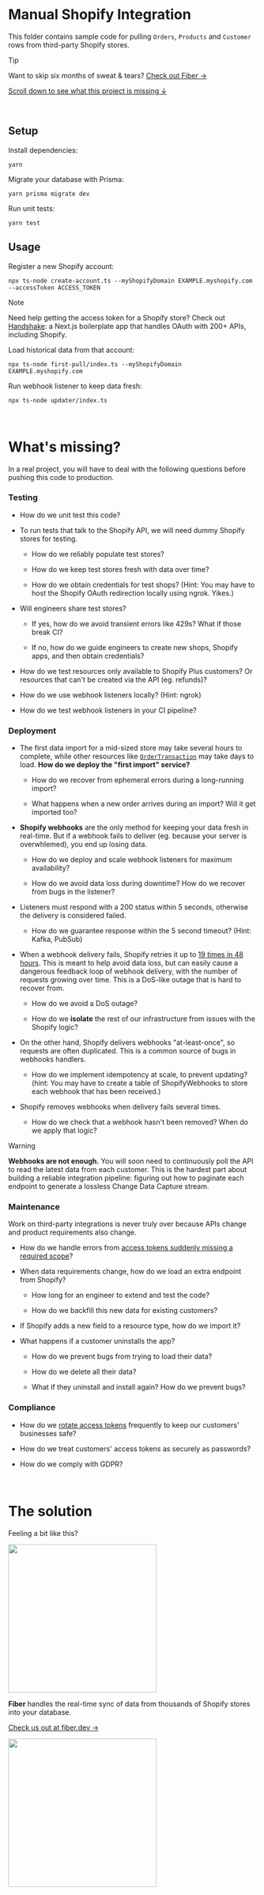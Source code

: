 # Manual Shopify Integration

This folder contains sample code for pulling `Orders`, `Products` and `Customer` rows from
third-party Shopify stores.

> [!TIP]
>
> Want to skip six months of sweat & tears?
> [Check out Fiber &rarr;](https://fiber.dev)

[Scroll down to see what this project is missing &darr;](#whats-missing)

<br />

## Setup

Install dependencies:

`yarn`

Migrate your database with Prisma:

`yarn prisma migrate dev`

Run unit tests:

`yarn test`

## Usage

Register a new Shopify account:

`npx ts-node create-account.ts --myShopifyDomain EXAMPLE.myshopify.com --accessToken ACCESS_TOKEN`

> [!NOTE]
> Need help getting the access token for a Shopify store? Check out
> [Handshake](https://github.com/fiberinc/handshake): a Next.js boilerplate
> app that handles OAuth with 200+ APIs, including Shopify.

Load historical data from that account:

`npx ts-node first-pull/index.ts --myShopifyDomain EXAMPLE.myshopify.com`

Run webhook listener to keep data fresh:

`npx ts-node updater/index.ts`

<br />

# What's missing?

In a real project, you will have to deal with the following questions before
pushing this code to production.

### Testing

- How do we unit test this code?

- To run tests that talk to the Shopify API, we will need dummy Shopify stores
  for testing.

  - How do we reliably populate test stores?

  - How do we keep test stores fresh with data over time?

  - How do we obtain credentials for test shops? (Hint: You may have to host the
    Shopify OAuth redirection locally using ngrok. Yikes.)

- Will engineers share test stores?

  - If yes, how do we avoid transient errors like 429s? What if those break CI?

  - If no, how do we guide engineers to create new shops, Shopify apps, and then
    obtain credentials?

- How do we test resources only available to Shopify Plus customers? Or
  resources that can't be created via the API (eg. refunds)?

- How do we use webhook listeners locally? (Hint: ngrok)

- How do we test webhook listeners in your CI pipeline?

### Deployment

- The first data import for a mid-sized store may take several hours to
  complete, while other resources like
  [`OrderTransaction`](https://shopify.dev/docs/api/admin-rest/2023-07/resources/transaction)
  may take days to load. **How do we deploy the "first import" service?**

  - How do we recover from ephemeral errors during a long-running import?

  - What happens when a new order arrives during an import? Will it get imported
    too?

- **Shopify webhooks** are the only method for keeping your data fresh in
  real-time. But if a webhook fails to deliver (eg. because your server is
  overwhlemed), you end up losing data.

  - How do we deploy and scale webhook listeners for maximum availability?

  - How do we avoid data loss during downtime? How do we recover from bugs in
    the listener?

- Listeners must respond with a 200 status within 5 seconds, otherwise the
  delivery is considered failed.

  - How do we guarantee response within the 5 second timeout? (Hint: Kafka,
    PubSub)

- When a webhook delivery fails, Shopify retries it up to [19 times in 48
  hours](https://shopify.dev/docs/apps/webhooks/configuration/https#retry-frequency).
  This is meant to help avoid data loss, but can easily cause a dangerous feedback
  loop of webhook delivery, with the number of requests growing over time. This is
  a DoS-like outage that is hard to recover from.

  - How do we avoid a DoS outage?

  - How do we **isolate** the rest of our infrastructure from issues with the
    Shopify logic?

- On the other hand, Shopify delivers webhooks "at-least-once", so requests are often duplicated. This is a common source of bugs in webhooks handlers.

  - How do we implement idempotency at scale, to prevent updating? (hint: You may have to create a table of ShopifyWebhooks to store each webhook that has been received.)

- Shopify removes webhooks when delivery fails several times.

  - How do we check that a webhook hasn't been removed? When do we apply that
    logic?

> [!WARNING]
>
> **Webhooks are not enough.** You will soon need to continuously poll the API
> to read the latest data from each customer. This is the hardest part about
> building a reliable integration pipeline: figuring out how to paginate each
> endpoint to generate a lossless Change Data Capture stream.

### Maintenance

Work on third-party integrations is never truly over because APIs change and product requirements also change.

- How do we handle errors from [access tokens suddenly missing a required scope](https://shopify.dev/docs/apps/store/data-protection/protected-customer-data)?

- When data requirements change, how do we load an extra endpoint from Shopify?

  - How long for an engineer to extend and test the code?

  - How do we backfill this new data for existing customers?

- If Shopify adds a new field to a resource type, how do we import it?

- What happens if a customer uninstalls the app?

  - How do we prevent bugs from trying to load their data?

  - How do we delete all their data?

  - What if they uninstall and install again? How do we prevent bugs?

### Compliance

- How do we [rotate access
  tokens](https://shopify.dev/docs/apps/auth/oauth/rotate-revoke-client-credentials)
  frequently to keep our customers' businesses safe?

- How do we treat customers' access tokens as securely as passwords?

- How do we comply with GDPR?

<br />

# The solution

Feeling a bit like this?

<img
src="https://media2.giphy.com/media/6AaB96ZVrUN0I/200.gif?cid=5a38a5a2cvtd186ebfqw6h0fwqzxdspmxjw63cc2tp6cqyb2&ep=v1_gifs_search&rid=200.gif&ct=g"
width="300"/>

**Fiber** handles the real-time sync of data from thousands of Shopify stores into your database.

[Check us out at fiber.dev &rarr;](https://fiber.dev)

<img
src="https://media0.giphy.com/media/3osxYamKD88c6pXdfO/giphy.gif?cid=5a38a5a2imendkpac5mx275yetn0fllilo25hvdkld20x0dp&ep=v1_gifs_search&rid=giphy.gif&ct=g"
width="300" />
